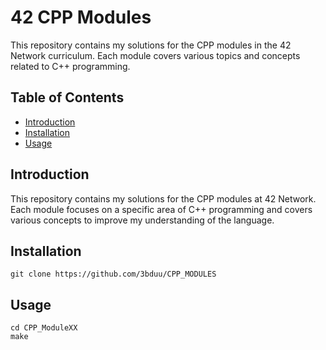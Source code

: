# 42 CPP Modules

This repository contains my solutions for the CPP modules in the 42 Network curriculum. Each module covers various topics and concepts related to C++ programming.

## Table of Contents

- [Introduction](#introduction)
- [Installation](#installation)
- [Usage](#usage)

## Introduction

This repository contains my solutions for the CPP modules at 42 Network. Each module focuses on a specific area of C++ programming and covers various concepts to improve my understanding of the language.

## Installation
```
git clone https://github.com/3bduu/CPP_MODULES
```
## Usage
```
cd CPP_ModuleXX
make
```
